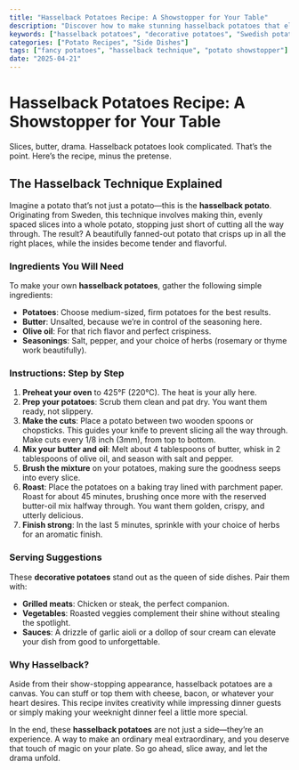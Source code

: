 ```yaml
---
title: "Hasselback Potatoes Recipe: A Showstopper for Your Table"
description: "Discover how to make stunning hasselback potatoes that elevate any meal. This simple yet impressive recipe is a culinary delight."
keywords: ["hasselback potatoes", "decorative potatoes", "Swedish potato recipe"]
categories: ["Potato Recipes", "Side Dishes"]
tags: ["fancy potatoes", "hasselback technique", "potato showstopper"]
date: "2025-04-21"
---
```


# Hasselback Potatoes Recipe: A Showstopper for Your Table

Slices, butter, drama. Hasselback potatoes look complicated. That’s the point. Here’s the recipe, minus the pretense.

## The Hasselback Technique Explained

Imagine a potato that’s not just a potato—this is the **hasselback potato**. Originating from Sweden, this technique involves making thin, evenly spaced slices into a whole potato, stopping just short of cutting all the way through. The result? A beautifully fanned-out potato that crisps up in all the right places, while the insides become tender and flavorful. 

### Ingredients You Will Need

To make your own **hasselback potatoes**, gather the following simple ingredients:
- **Potatoes**: Choose medium-sized, firm potatoes for the best results.
- **Butter**: Unsalted, because we’re in control of the seasoning here.
- **Olive oil**: For that rich flavor and perfect crispiness.
- **Seasonings**: Salt, pepper, and your choice of herbs (rosemary or thyme work beautifully).

### Instructions: Step by Step

1. **Preheat your oven** to 425°F (220°C). The heat is your ally here.
2. **Prep your potatoes**: Scrub them clean and pat dry. You want them ready, not slippery.
3. **Make the cuts**: Place a potato between two wooden spoons or chopsticks. This guides your knife to prevent slicing all the way through. Make cuts every 1/8 inch (3mm), from top to bottom.
4. **Mix your butter and oil**: Melt about 4 tablespoons of butter, whisk in 2 tablespoons of olive oil, and season with salt and pepper.
5. **Brush the mixture** on your potatoes, making sure the goodness seeps into every slice.
6. **Roast**: Place the potatoes on a baking tray lined with parchment paper. Roast for about 45 minutes, brushing once more with the reserved butter-oil mix halfway through. You want them golden, crispy, and utterly delicious.
7. **Finish strong**: In the last 5 minutes, sprinkle with your choice of herbs for an aromatic finish.

### Serving Suggestions

These **decorative potatoes** stand out as the queen of side dishes. Pair them with:
- **Grilled meats**: Chicken or steak, the perfect companion.
- **Vegetables**: Roasted veggies complement their shine without stealing the spotlight.
- **Sauces**: A drizzle of garlic aioli or a dollop of sour cream can elevate your dish from good to unforgettable.

### Why Hasselback?

Aside from their show-stopping appearance, hasselback potatoes are a canvas. You can stuff or top them with cheese, bacon, or whatever your heart desires. This recipe invites creativity while impressing dinner guests or simply making your weeknight dinner feel a little more special.

In the end, these **hasselback potatoes** are not just a side—they’re an experience. A way to make an ordinary meal extraordinary, and you deserve that touch of magic on your plate. So go ahead, slice away, and let the drama unfold.